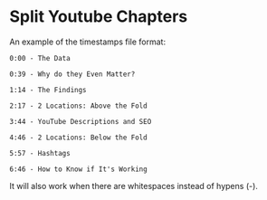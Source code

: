 # Split Youtube Chapters

An example of the timestamps file format:

    0:00 - The Data
    
    0:39 - Why do they Even Matter?
    
    1:14 - The Findings
    
    2:17 - 2 Locations: Above the Fold
    
    3:44 - YouTube Descriptions and SEO
    
    4:46 - 2 Locations: Below the Fold
    
    5:57 - Hashtags
    
    6:46 - How to Know if It's Working

It will also work when there are whitespaces instead of hypens (-).
